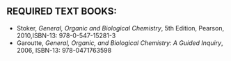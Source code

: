 REQUIRED TEXT BOOKS:
------------------- 

 * Stoker, *General, Organic and Biological Chemistry*, 5th Edition,
Pearson, 2010,ISBN-13: 978-0-547-15281-3
 * Garoutte, *General, Organic, and Biological Chemistry: A Guided
     Inquiry*, 2006, ISBN-13: 978-0471763598
